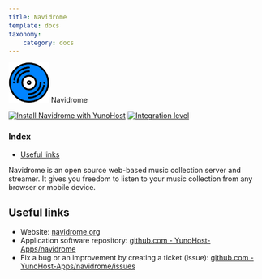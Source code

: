 ```yaml
---
title: Navidrome
template: docs
taxonomy:
    category: docs
---
```


<img src="/images/navidrome_logo.png" height="80px" alt="Navidrome's logo"> Navidrome

[![Install Navidrome with YunoHost](https://install-app.yunohost.org/install-with-yunohost.png)](https://install-app.yunohost.org/?app=navidrome) [![Integration level](https://dash.yunohost.org/integration/navidrome.svg)](https://dash.yunohost.org/appci/app/navidrome)

### Index

- [Useful links](#useful-links)

Navidrome is an open source web-based music collection server and streamer. It gives you freedom to listen to your music collection from any browser or mobile device.

## Useful links

+ Website: [navidrome.org](https://www.navidrome.org/)
+ Application software repository: [github.com - YunoHost-Apps/navidrome](https://github.com/YunoHost-Apps/navidrome_ynh)
+ Fix a bug or an improvement by creating a ticket (issue): [github.com - YunoHost-Apps/navidrome/issues](https://github.com/YunoHost-Apps/navidrome_ynh/issues)
